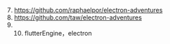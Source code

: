   7.  https://github.com/raphaelpor/electron-adventures
  8.  https://github.com/taw/electron-adventures
  9.    10. flutterEngine，electron